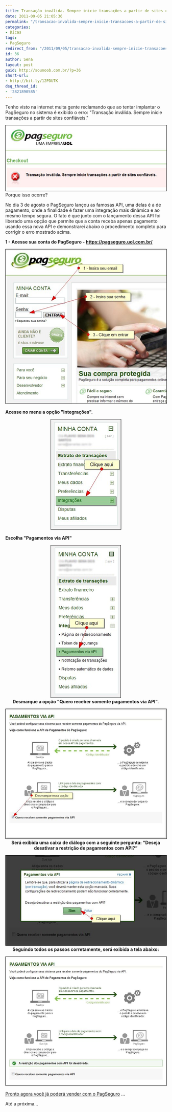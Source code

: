 ```yaml
---
title: Transação inválida. Sempre inicie transações a partir de sites confiáveis.
date: 2011-09-05 21:05:36
permalink: "/transacao-invalida-sempre-inicie-transacoes-a-partir-de-sites-confiaveis/"
categories:
- Dicas
tags:
- PagSeguro
redirect_from: "/2011/09/05/transacao-invalida-sempre-inicie-transacoes-a-partir-de-sites-confiaveis/"
id: 36
author: Sena
layout: post
guid: http://sounoob.com.br/?p=36
short-url:
- http://bit.ly/12PDUTK
dsq_thread_id:
- '2821890585'
---
```


<p style="text-align: left;">
  Tenho visto na internet muita gente reclamando que ao tentar implantar o PagSeguro no sistema é exibido o erro: "Transação inválida. Sempre inicie transações a partir de sites confiáveis."<!--more-->
</p>

<p style="text-align: left;">
  <img class="aligncenter" style="border: 1px solid black;" title="Transação inválida. Sempre inicie transações a partir de sites confiáveis." src="/assets/uploads/2011/09/Transacao-invalida.-Sempre-inicie-transacoes-a-partir-de-sites-confiaveis..jpg" alt="Transação inválida. Sempre inicie transações a partir de sites confiáveis." /><br /> Porque isso ocorre?
</p>

No dia 3 de agosto o PagSeguro lançou as famosas API, uma delas é a de pagamento, onde a finalidade é fazer uma integração mais dinâmica e ao mesmo tempo segura. O fato é que junto com o lançamento dessa API foi liberado uma opção que permite que a conta receba apenas pagamento usando essa nova API e demonstrarei abaixo o procedimento completo para corrigir o erro mostrado acima.

<p style="text-align: left;">
  <strong>1 - Acesse sua conta do PagSeguro - <a href="https://pagseguro.uol.com.br/">https://pagseguro.uol.com.br/</a></strong>
</p>

<p style="text-align: center;">
  <img class="aligncenter" style="border: 1px solid black;" title="Tela de Login do PagSeguro" src="/assets/uploads/2011/09/PagSeguro-FazendoLogin.jpg" alt="Tela de Login do PagSeguro" />
</p>

<p style="text-align: left;">
  <strong>Acesse no menu a opção "Integrações".</strong>
</p>

<p style="text-align: center;">
  <img class="aligncenter" style="border: 1px solid black;" title="Menu - integrações" src="/assets/uploads/2011/09/MenuIntegracoes.jpg" alt="Menu - integrações"  />
</p>

<p style="text-align: left;">
  <strong>Escolha "Pagamentos via API"</strong>
</p>

<p style="text-align: center;">
  <img class="aligncenter" style="border: 1px solid black;" title="Menu - Integrações - Pagamento Via API" src="/assets/uploads/2011/09/MenuIntegracoes_PagamentoViaAPI.jpg" alt="Menu - Integrações - Pagamento Via API" /><br /> <strong>Desmarque a opção "Quero receber somente pagamentos via API".</strong>
</p>

<p style="text-align: center;">
  <img class="aligncenter" style="border: 1px solid black;" title="Quero receber somente pagamentos via API" src="/assets/uploads/2011/09/desmarcarOpcaoDeReceberSomentePagamentosViaAPI.jpg" alt="Quero receber somente pagamentos via API" /><br /> <strong>Será exibida uma caixa de diálogo com a seguinte pergunta: “Deseja desativar a restrição de pagamentos com API?”</strong>
</p>

<p style="text-align: center;">
  <img class="aligncenter" style="border: 1px solid black;" title="Deseja desativar a restrição dos pagamentos com API?" src="/assets/uploads/2011/09/confirmarDesmarcarOpcaoDeReceberSomentePagamentosViaAPI.jpg" alt="Deseja desativar a restrição dos pagamentos com API?" /><strong>Seguindo todos os passos corretamente, será exibida a tela abaixo:<br /> </strong>
</p>

<p style="text-align: center;">
  <img class="aligncenter" style="border: 1px solid black;" title="A restrição dos pagamentos com API foi desativada" src="/assets/uploads/2011/09/opcaoDeReceberSomentePagamentosViaAPIDesativada.jpg" alt="A restrição dos pagamentos com API foi desativada" />
</p>

<acronym title="claro se não tiver algum outro problema">Pronto agora você já poderá vender com o PagSeguro</acronym> …

Até a próxima…